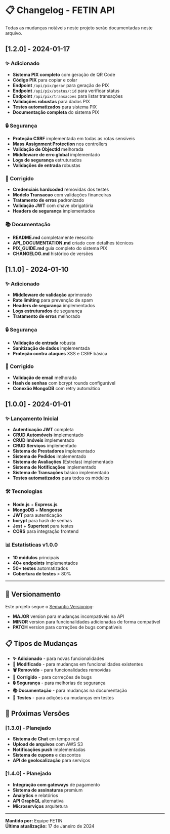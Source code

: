 # 📋 Changelog - FETIN API

Todas as mudanças notáveis neste projeto serão documentadas neste arquivo.

## [1.2.0] - 2024-01-17

### ✨ Adicionado
- **Sistema PIX completo** com geração de QR Code
- **Código PIX** para copiar e colar
- **Endpoint** `/api/pix/gerar` para geração de PIX
- **Endpoint** `/api/pix/status/:id` para verificar status
- **Endpoint** `/api/pix/transacoes` para listar transações
- **Validações robustas** para dados PIX
- **Testes automatizados** para sistema PIX
- **Documentação completa** do sistema PIX

### 🔒 Segurança
- **Proteção CSRF** implementada em todas as rotas sensíveis
- **Mass Assignment Protection** nos controllers
- **Validação de ObjectId** melhorada
- **Middleware de erro global** implementado
- **Logs de segurança** estruturados
- **Validações de entrada** robustas

### 🐛 Corrigido
- **Credenciais hardcoded** removidas dos testes
- **Modelo Transacao** com validações financeiras
- **Tratamento de erros** padronizado
- **Validação JWT** com chave obrigatória
- **Headers de segurança** implementados

### 📚 Documentação
- **README.md** completamente reescrito
- **API_DOCUMENTATION.md** criado com detalhes técnicos
- **PIX_GUIDE.md** guia completo do sistema PIX
- **CHANGELOG.md** histórico de versões

## [1.1.0] - 2024-01-10

### ✨ Adicionado
- **Middleware de validação** aprimorado
- **Rate limiting** para prevenção de spam
- **Headers de segurança** implementados
- **Logs estruturados** de segurança
- **Tratamento de erros** melhorado

### 🔒 Segurança
- **Validação de entrada** robusta
- **Sanitização de dados** implementada
- **Proteção contra ataques** XSS e CSRF básica

### 🐛 Corrigido
- **Validação de email** melhorada
- **Hash de senhas** com bcrypt rounds configurável
- **Conexão MongoDB** com retry automático

## [1.0.0] - 2024-01-01

### ✨ Lançamento Inicial
- **Autenticação JWT** completa
- **CRUD Automóveis** implementado
- **CRUD Imóveis** implementado
- **CRUD Serviços** implementado
- **Sistema de Prestadores** implementado
- **Sistema de Pedidos** implementado
- **Sistema de Avaliações** (Estrelas) implementado
- **Sistema de Notificações** implementado
- **Sistema de Transações** básico implementado
- **Testes automatizados** para todos os módulos

### 🛠️ Tecnologias
- **Node.js** + **Express.js**
- **MongoDB** + **Mongoose**
- **JWT** para autenticação
- **bcrypt** para hash de senhas
- **Jest** + **Supertest** para testes
- **CORS** para integração frontend

### 📊 Estatísticas v1.0.0
- **10 módulos** principais
- **40+ endpoints** implementados
- **50+ testes** automatizados
- **Cobertura de testes** > 80%

---

## 🔄 Versionamento

Este projeto segue o [Semantic Versioning](https://semver.org/):

- **MAJOR** version para mudanças incompatíveis na API
- **MINOR** version para funcionalidades adicionadas de forma compatível
- **PATCH** version para correções de bugs compatíveis

## 📋 Tipos de Mudanças

- **✨ Adicionado** - para novas funcionalidades
- **🔄 Modificado** - para mudanças em funcionalidades existentes
- **🗑️ Removido** - para funcionalidades removidas
- **🐛 Corrigido** - para correções de bugs
- **🔒 Segurança** - para melhorias de segurança
- **📚 Documentação** - para mudanças na documentação
- **🧪 Testes** - para adições ou mudanças em testes

## 🚀 Próximas Versões

### [1.3.0] - Planejado
- **Sistema de Chat** em tempo real
- **Upload de arquivos** com AWS S3
- **Notificações push** implementadas
- **Sistema de cupons** e descontos
- **API de geolocalização** para serviços

### [1.4.0] - Planejado
- **Integração com gateways** de pagamento
- **Sistema de assinaturas** premium
- **Analytics** e relatórios
- **API GraphQL** alternativa
- **Microserviços** arquitetura

---

**Mantido por:** Equipe FETIN  
**Última atualização:** 17 de Janeiro de 2024